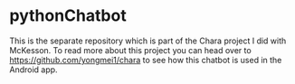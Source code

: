 # pythonChatbot

This is the separate repository which is part of the Chara project I did with McKesson. 
To read more about this project you can head over to https://github.com/yongmei1/chara to see how this chatbot is used in the Android app.
